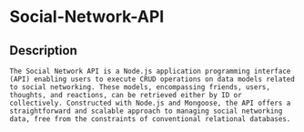 # Social-Network-API

## Description
    The Social Network API is a Node.js application programming interface (API) enabling users to execute CRUD operations on data models related to social networking. These models, encompassing friends, users, thoughts, and reactions, can be retrieved either by ID or collectively. Constructed with Node.js and Mongoose, the API offers a straightforward and scalable approach to managing social networking data, free from the constraints of conventional relational databases.
